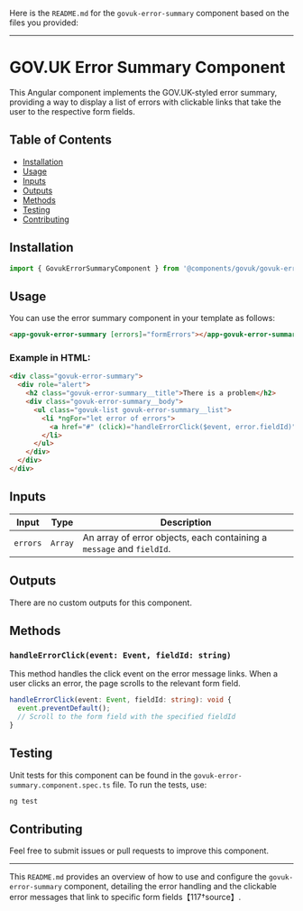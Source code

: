Here is the `README.md` for the `govuk-error-summary` component based on the files you provided:

---

# GOV.UK Error Summary Component

This Angular component implements the GOV.UK-styled error summary, providing a way to display a list of errors with clickable links that take the user to the respective form fields.

## Table of Contents

- [Installation](#installation)
- [Usage](#usage)
- [Inputs](#inputs)
- [Outputs](#outputs)
- [Methods](#methods)
- [Testing](#testing)
- [Contributing](#contributing)

## Installation

```typescript
import { GovukErrorSummaryComponent } from '@components/govuk/govuk-error-summary/govuk-error-summary.component';
```

## Usage

You can use the error summary component in your template as follows:

```html
<app-govuk-error-summary [errors]="formErrors"></app-govuk-error-summary>
```

### Example in HTML:

```html
<div class="govuk-error-summary">
  <div role="alert">
    <h2 class="govuk-error-summary__title">There is a problem</h2>
    <div class="govuk-error-summary__body">
      <ul class="govuk-list govuk-error-summary__list">
        <li *ngFor="let error of errors">
          <a href="#" (click)="handleErrorClick($event, error.fieldId)">{{ error.message }}</a>
        </li>
      </ul>
    </div>
  </div>
</div>
```

## Inputs

| Input    | Type    | Description                                                           |
| -------- | ------- | --------------------------------------------------------------------- |
| `errors` | `Array` | An array of error objects, each containing a `message` and `fieldId`. |

## Outputs

There are no custom outputs for this component.

## Methods

### `handleErrorClick(event: Event, fieldId: string)`

This method handles the click event on the error message links. When a user clicks an error, the page scrolls to the relevant form field.

```typescript
handleErrorClick(event: Event, fieldId: string): void {
  event.preventDefault();
  // Scroll to the form field with the specified fieldId
}
```

## Testing

Unit tests for this component can be found in the `govuk-error-summary.component.spec.ts` file. To run the tests, use:

```bash
ng test
```

## Contributing

Feel free to submit issues or pull requests to improve this component.

---

This `README.md` provides an overview of how to use and configure the `govuk-error-summary` component, detailing the error handling and the clickable error messages that link to specific form fields【117†source】.
